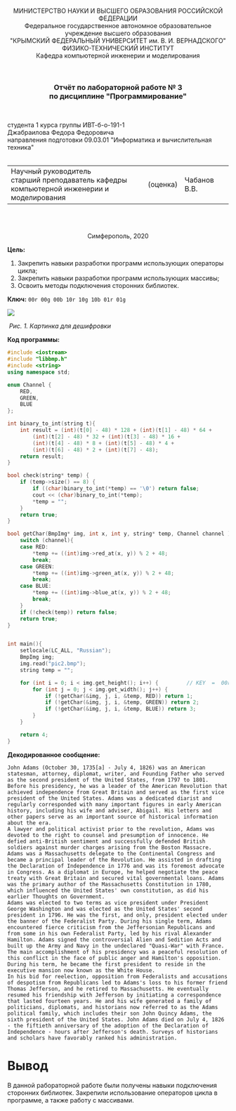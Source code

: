 <p align="center">МИНИСТЕРСТВО НАУКИ  И ВЫСШЕГО ОБРАЗОВАНИЯ РОССИЙСКОЙ ФЕДЕРАЦИИ  <br/>
Федеральное государственное автономное образовательное учреждение высшего образования  <br/>
"КРЫМСКИЙ ФЕДЕРАЛЬНЫЙ УНИВЕРСИТЕТ им. В. И. ВЕРНАДСКОГО"  <br/>
ФИЗИКО-ТЕХНИЧЕСКИЙ ИНСТИТУТ  <br/>
Кафедра компьютерной инженерии и моделирования<br/></p>
<br/>

### <p align="center">Отчёт по лабораторной работе № 3<br/> по дисциплине "Программирование"</p>
<br/>

студента 1 курса группы ИВТ-б-о-191-1 <br/>
Джабраилова Федора Федоровича<br/>
направления подготовки 09.03.01 "Информатика и вычислительная техника"  
<br/>

<table>
<tr><td>Научный руководитель<br/> старший преподаватель кафедры<br/> компьютерной инженерии и моделирования</td>
<td>(оценка)</td>
<td>Чабанов В.В.</td>
</tr>
</table>
<br/><br/>

<p align="center">Симферополь, 2020</p>







**Цель:**

1. Закрепить навыки разработки программ использующих операторы цикла;
2. Закрепить навыки разработки программ использующих массивы;
3. Освоить методы подключения сторонних библиотек.



**Ключ:**     ```00r 00g 00b 10r 10g 10b 01r 01g```

![](https://github.com/fedyad99/pr/blob/master/lab3/img/pic2.bmp?raw=true)

​													*Рис. 1. Картинка для дешифровки*



**Код программы:** 

``` c++
#include <iostream>
#include "libbmp.h"
#include <string>
using namespace std;

enum Channel {
	RED,
	GREEN,
	BLUE
};

int binary_to_int(string t){
	int result = (int)(t[0] - 48) * 128 + (int)(t[1] - 48) * 64 +
		(int)(t[2] - 48) * 32 + (int)(t[3] - 48) * 16 +
		(int)(t[4] - 48) * 8 + (int)(t[5] - 48) * 4 +
		(int)(t[6] - 48) * 2 + (int)(t[7] - 48);
	return result;
}

bool check(string* temp) {
	if (temp->size() == 8) {
		if ((char)binary_to_int(*temp) == '\0') return false;
		cout << (char)binary_to_int(*temp);
		*temp = "";
	}
	return true;
}

bool getChar(BmpImg* img, int x, int y, string* temp, Channel channel ) {
	switch (channel){
	case RED: 
		*temp += ((int)img->red_at(x, y)) % 2 + 48;
		break;
	case GREEN: 
		*temp += ((int)img->green_at(x, y)) % 2 + 48;
		break;
	case BLUE: 
		*temp += ((int)img->blue_at(x, y)) % 2 + 48;
		break;
	}
	if (!check(temp)) return false;
	return true;
}


int main(){
	setlocale(LC_ALL, "Russian");
	BmpImg img;
	img.read("pic2.bmp");
	string temp = "";

	for (int i = 0; i < img.get_height(); i++) {         // KEY  =  00r 00g 00b 10r 10g 10b 01r 01g
		for (int j = 0; j < img.get_width(); j++) {   
			if (!getChar(&img, j, i, &temp, RED)) return 1;
			if (!getChar(&img, j, i, &temp, GREEN)) return 2;
			if (!getChar(&img, j, i, &temp, BLUE)) return 3;
		}
	}

	return 4;
}
```

**Декодированное сообщение:**

```
John Adams (October 30, 1735[a] - July 4, 1826) was an American statesman, attorney, diplomat, writer, and Founding Father who served as the second president of the United States, from 1797 to 1801. Before his presidency, he was a leader of the American Revolution that achieved independence from Great Britain and served as the first vice president of the United States. Adams was a dedicated diarist and regularly corresponded with many important figures in early American history, including his wife and adviser, Abigail. His letters and other papers serve as an important source of historical information about the era.
A lawyer and political activist prior to the revolution, Adams was devoted to the right to counsel and presumption of innocence. He defied anti-British sentiment and successfully defended British soldiers against murder charges arising from the Boston Massacre. Adams was a Massachusetts delegate to the Continental Congress and became a principal leader of the Revolution. He assisted in drafting the Declaration of Independence in 1776 and was its foremost advocate in Congress. As a diplomat in Europe, he helped negotiate the peace treaty with Great Britain and secured vital governmental loans. Adams was the primary author of the Massachusetts Constitution in 1780, which influenced the United States' own constitution, as did his earlier Thoughts on Government.
Adams was elected to two terms as vice president under President George Washington and was elected as the United States' second president in 1796. He was the first, and only, president elected under the banner of the Federalist Party. During his single term, Adams encountered fierce criticism from the Jeffersonian Republicans and from some in his own Federalist Party, led by his rival Alexander Hamilton. Adams signed the controversial Alien and Sedition Acts and built up the Army and Navy in the undeclared "Quasi-War" with France. The main accomplishment of his presidency was a peaceful resolution of this conflict in the face of public anger and Hamilton's opposition. During his term, he became the first president to reside in the executive mansion now known as the White House.
In his bid for reelection, opposition from Federalists and accusations of despotism from Republicans led to Adams's loss to his former friend Thomas Jefferson, and he retired to Massachusetts. He eventually resumed his friendship with Jefferson by initiating a correspondence that lasted fourteen years. He and his wife generated a family of politicians, diplomats, and historians now referred to as the Adams political family, which includes their son John Quincy Adams, the sixth president of the United States. John Adams died on July 4, 1826 - the fiftieth anniversary of the adoption of the Declaration of Independence - hours after Jefferson's death. Surveys of historians and scholars have favorably ranked his administration.
```

# Вывод
В данной рабораторной работе были получены навыки подключения сторонних библиотек. Закрепили использование операторов цикла в программе, а также работу с массивами.
